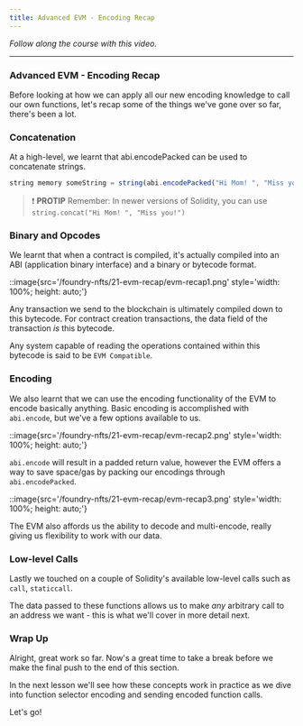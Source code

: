 ```yaml
---
title: Advanced EVM - Encoding Recap
---
```


_Follow along the course with this video._

---

### Advanced EVM - Encoding Recap

Before looking at how we can apply all our new encoding knowledge to call our own functions, let's recap some of the things we've gone over so far, there's been a lot.

### Concatenation

At a high-level, we learnt that abi.encodePacked can be used to concatenate strings.

```js
string memory someString = string(abi.encodePacked("Hi Mom! ", "Miss you!"))
```

> ❗ **PROTIP**
> Remember: In newer versions of Solidity, you can use `string.concat("Hi Mom! ", "Miss you!")`

### Binary and Opcodes

We learnt that when a contract is compiled, it's actually compiled into an ABI (application binary interface) and a binary or bytecode format.

::image{src='/foundry-nfts/21-evm-recap/evm-recap1.png' style='width: 100%; height: auto;'}

Any transaction we send to the blockchain is ultimately compiled down to this bytecode. For contract creation transactions, the data field of the transaction _is_ this bytecode.

Any system capable of reading the operations contained within this bytecode is said to be `EVM Compatible`.

### Encoding

We also learnt that we can use the encoding functionality of the EVM to encode basically anything. Basic encoding is accomplished with `abi.encode`, but we've a few options available to us.

::image{src='/foundry-nfts/21-evm-recap/evm-recap2.png' style='width: 100%; height: auto;'}

`abi.encode` will result in a padded return value, however the EVM offers a way to save space/gas by packing our encodings through `abi.encodePacked`.

::image{src='/foundry-nfts/21-evm-recap/evm-recap3.png' style='width: 100%; height: auto;'}

The EVM also affords us the ability to decode and multi-encode, really giving us flexibility to work with our data.

### Low-level Calls

Lastly we touched on a couple of Solidity's available low-level calls such as `call`, `staticcall`.

The data passed to these functions allows us to make _any_ arbitrary call to an address we want - this is what we'll cover in more detail next.

### Wrap Up

Alright, great work so far. Now's a great time to take a break before we make the final push to the end of this section.

In the next lesson we'll see how these concepts work in practice as we dive into function selector encoding and sending encoded function calls.

Let's go!
